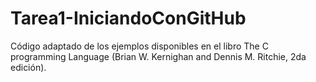 # Tarea1-IniciandoConGitHub
Código adaptado de los ejemplos disponibles en el libro The C programming Language (Brian W. Kernighan and Dennis M. Ritchie, 2da edición).
